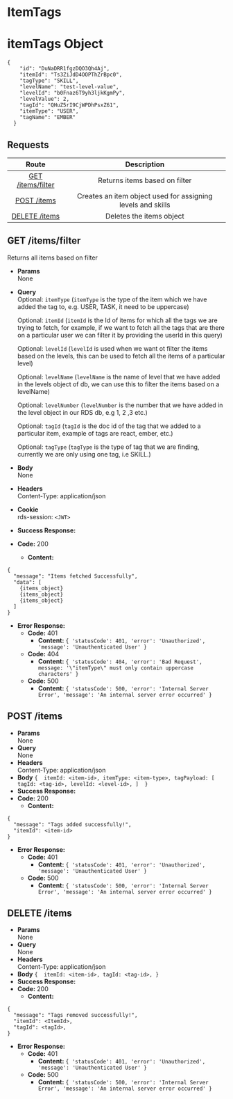 # ItemTags

# itemTags Object

```
{
    "id": "DuNaDRR1fgzDQO3Qh4Aj",
    "itemId": "Ts3ZiJdD4OOPThZrBpc0",
    "tagType": "SKILL",
    "levelName": "test-level-value",
    "levelId": "b0Fnaz6T9yh3ljkKgmPy",
    "levelValue": 2,
    "tagId": "QHuZ5rI9CjWPDhPsxZ61",
    "itemType": "USER",
    "tagName": "EMBER"
  }
```

## **Requests**

|               Route                |    Description    |
| :--------------------------------: | :---------------: |
|      [GET /items/filter](#get-itemsfilter)      | Returns items based on filter |
|      [POST /items](#post-items)      | Creates an item object used for assigning levels and skills |
|      [DELETE /items](#get-tasksself)      | Deletes the items object |

## **GET /items/filter**

Returns all items based on filter

- **Params**  
  None
- **Query**  
  Optional: `itemType` (`itemType` is the type of the item which we have added the tag to, e.g. USER, TASK, it need to be uppercase) <br> 
  
  Optional: `itemId`
  (`itemId` is the Id of items for which all the tags we are trying to fetch, for example, if we want to fetch all the tags that are there on a particular user we can filter it by providing the userId in this query) <br> 
  
  Optional: `levelId` (`levelId` is used when we want ot filter the items based on the levels, this can be used to fetch all the items of a particular level) <br>
  
  Optional: `levelName` (`levelName` is the name of level that we have added in the levels object of db, we can use this to filter the items based on a levelName) <br>
  
  Optional: `levelNumber` (`levelNumber` is the number that we have added in the level object in our RDS db, e.g 1, 2 ,3 etc.)
  
  Optional: `tagId` (`tagId` is the doc id of the tag that we added to a particular item, example of tags are react, ember, etc.)

  Optional: `tagType` (`tagType` is the type of tag that we are finding, currently we are only using one tag, i.e SKILL.)


- **Body**  
  None
- **Headers**  
  Content-Type: application/json
- **Cookie**  
  rds-session: `<JWT>`
- **Success Response:**
- **Code:** 200
  - **Content:**

```
{
  "message": "Items fetched Successfully",
  "data": [
    {items_object}
    {items_object}
    {items_object}
  ]
}

```

- **Error Response:**
  - **Code:** 401
    - **Content:**
      `{ 'statusCode': 401, 'error': 'Unauthorized', 'message': 'Unauthenticated User' }`
  - **Code:** 404
    - **Content:**
      `{ 'statusCode': 404, 'error': 'Bad Request', message: '\"itemType\" must only contain uppercase characters' }`
  - **Code:** 500
    - **Content:** `{ 'statusCode': 500, 'error': 'Internal Server Error', 'message': 'An internal server error occurred' }`

## **POST /items**

- **Params**  
  None
- **Query**  
  None
- **Headers**  
  Content-Type: application/json
- **Body** `{ 
    itemId: <item-id>,
    itemType: <item-type>,
    tagPayload: [
      tagId: <tag-id>,
      levelId: <level-id>,
    ] 
  }`
- **Success Response:**
- **Code:** 200
  - **Content:**

```
{
  "message": "Tags added successfully!",
  "itemId": <item-id>
}
```

- **Error Response:**
  - **Code:** 401
    - **Content:** `{ 'statusCode': 401, 'error': 'Unauthorized', 'message': 'Unauthenticated User' }`
  - **Code:** 500
    - **Content:** `{ 'statusCode': 500, 'error': 'Internal Server Error', 'message': 'An internal server error occurred' }`

## **DELETE /items**

- **Params**  
  None
- **Query**  
  None
- **Headers**  
  Content-Type: application/json
- **Body** `{ 
    itemId: <item-id>,
    tagId: <tag-id>,
  }`
- **Success Response:**
- **Code:** 200
  - **Content:**

```
{
  "message": "Tags removed successfully!",
  "itemId": <ItemId>,
  "tagId": <tagId>,
}
```

- **Error Response:**
  - **Code:** 401
    - **Content:** `{ 'statusCode': 401, 'error': 'Unauthorized', 'message': 'Unauthenticated User' }`
  - **Code:** 500
    - **Content:** `{ 'statusCode': 500, 'error': 'Internal Server Error', 'message': 'An internal server error occurred' }`